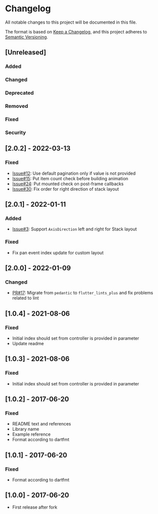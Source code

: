 # Changelog

All notable changes to this project will be documented in this file.

The format is based on [Keep a Changelog](https://keepachangelog.com/en/1.0.0/),
and this project adheres to [Semantic Versioning](https://semver.org/spec/v2.0.0.html).

## [Unreleased]

### Added

### Changed

### Deprecated

### Removed

### Fixed

### Security

## [2.0.2] - 2022-03-13

### Fixed

- [Issue#12](https://github.com/TheAnkurPanchani/card_swiper/issues/12): Use default pagination only if value is not provided
- [Issue#15](https://github.com/TheAnkurPanchani/card_swiper/issues/15): Put item count check before building animation
- [Issue#24](https://github.com/TheAnkurPanchani/card_swiper/issues/24): Put mounted check on post-frame callbacks
- [Issue#30](https://github.com/TheAnkurPanchani/card_swiper/issues/30): Fix order for right direction of stack layout

## [2.0.1] - 2022-01-11

### Added

- [Issue#3](https://github.com/TheAnkurPanchani/card_swiper/issues/3): Support `AxisDirection` left and right for Stack layout

### Fixed

- Fix pan event index update for custom layout

## [2.0.0] - 2022-01-09

### Changed

- [PR#17](https://github.com/TheAnkurPanchani/card_swiper/pull/17): Migrate from `pedantic` to `flutter_lints_plus` and fix problems related to lint

## [1.0.4] - 2021-08-06

### Fixed

- Initial index should set from controller is provided in parameter
- Update readme

## [1.0.3] - 2021-08-06

### Fixed

- Initial index should set from controller is provided in parameter

## [1.0.2] - 2017-06-20

### Fixed

- README text and references
- Library name
- Example reference
- Format according to dartfmt

## [1.0.1] - 2017-06-20

### Fixed

- Format according to dartfmt

## [1.0.0] - 2017-06-20

- First release after fork
